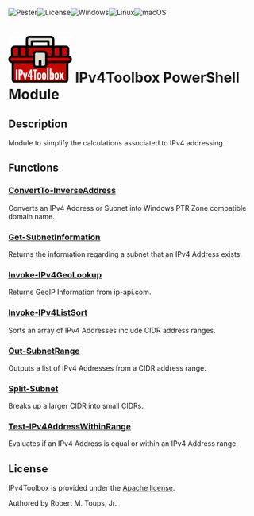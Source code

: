 

![Pester](https://github.com/roberttoups/IPv4Toolbox/workflows/Pester/badge.svg)![License](https://img.shields.io/github/license/roberttoups/IPv4Toolbox)![Windows](https://img.shields.io/badge/OS-Windows-success)![Linux](https://img.shields.io/badge/OS-linux-success)![macOS](https://img.shields.io/badge/OS-macOS-success)

# ![IPv4Toolbox](icons/Color-small.png) IPv4Toolbox PowerShell Module

## Description

Module to simplify the calculations associated to IPv4 addressing.

## Functions

### [ConvertTo-InverseAddress](https://github.com/roberttoups/IPv4Toolbox/blob/master/IPv4Toolbox/0.1.0/Docs/ConvertTo-InverseAddress.md)

Converts an IPv4 Address or Subnet into Windows PTR Zone compatible domain name.

### [Get-SubnetInformation](https://github.com/roberttoups/IPv4Toolbox/blob/master/IPv4Toolbox/0.1.0/Docs/Get-SubnetInformation.md)

Returns the information regarding a subnet that an IPv4 Address exists.

### [Invoke-IPv4GeoLookup](https://github.com/roberttoups/IPv4Toolbox/blob/master/IPv4Toolbox/0.1.0/Docs/Invoke-IPv4GeoLookup.md)

Returns GeoIP Information from ip-api.com.

### [Invoke-IPv4ListSort](https://github.com/roberttoups/IPv4Toolbox/blob/master/IPv4Toolbox/0.1.0/Docs/Invoke-IPv4ListSort.md)

Sorts an array of IPv4 Addresses include CIDR address ranges.

### [Out-SubnetRange](https://github.com/roberttoups/IPv4Toolbox/blob/master/IPv4Toolbox/0.1.0/Docs/Out-SubnetRange.md)

Outputs a list of IPv4 Addresses from a CIDR address range.

### [Split-Subnet](https://github.com/roberttoups/IPv4Toolbox/blob/master/IPv4Toolbox/0.1.0/Docs/Split-Subnet.md)

Breaks up a larger CIDR into small CIDRs.

### [Test-IPv4AddressWithinRange](https://github.com/roberttoups/IPv4Toolbox/blob/master/IPv4Toolbox/0.1.0/Docs/Test-IPv4AddressWithinRange.md)

Evaluates if an IPv4 Address is equal or within an IPv4 Address range.

## License

IPv4Toolbox is provided under the [Apache license](LICENSE.md).

Authored by Robert M. Toups, Jr.
